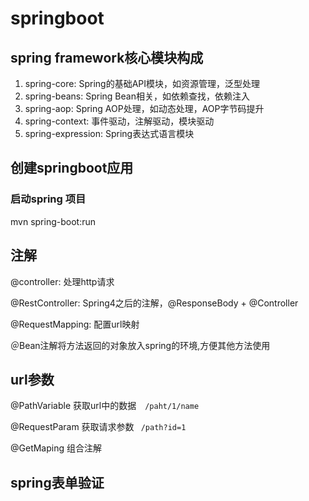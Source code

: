 # springboot

## spring framework核心模块构成

1. spring-core: Spring的基础API模块，如资源管理，泛型处理
2. spring-beans: Spring Bean相关，如依赖查找，依赖注入
3. spring-aop: Spring AOP处理，如动态处理，AOP字节码提升
4. spring-context: 事件驱动，注解驱动，模块驱动
5. spring-expression: Spring表达式语言模块

## 创建springboot应用





### 启动spring 项目

mvn spring-boot:run



## 注解

@controller: 处理http请求

@RestController: Spring4之后的注解，@ResponseBody + @Controller

@RequestMapping:  配置url映射

＠Bean注解将方法返回的对象放入spring的环境,方便其他方法使用

## url参数

@PathVariable 获取url中的数据　``/paht/1/name``

@RequestParam 获取请求参数  `` /path?id=1``

@GetMaping 组合注解



## spring表单验证


